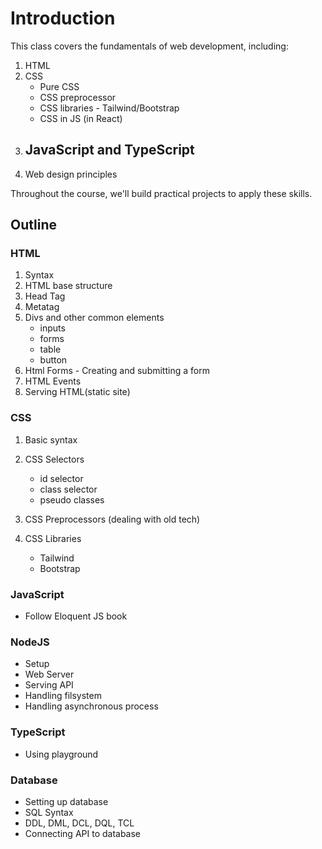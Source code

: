 # Introduction

This class covers the fundamentals of web development, including:

1. HTML
2. CSS
   - Pure CSS
   - CSS preprocessor
   - CSS libraries - Tailwind/Bootstrap
   - CSS in JS (in React)
3. ## JavaScript and TypeScript
4. Web design principles

Throughout the course, we'll build practical projects to apply these skills.

## Outline

### HTML

1. Syntax
2. HTML base structure
3. Head Tag
4. Metatag
5. Divs and other common elements
   - inputs
   - forms
   - table
   - button
6. Html Forms - Creating and submitting a form
7. HTML Events
8. Serving HTML(static site)

### CSS

1. Basic syntax
2. CSS Selectors
   - id selector
   - class selector
   - pseudo classes
3. CSS Preprocessors (dealing with old tech)
4. CSS Libraries

   - Tailwind
   - Bootstrap

### JavaScript

- Follow Eloquent JS book

### NodeJS

- Setup
- Web Server
- Serving API
- Handling filsystem
- Handling asynchronous process

### TypeScript

- Using playground

### Database

- Setting up database
- SQL Syntax
- DDL, DML, DCL, DQL, TCL
- Connecting API to database
